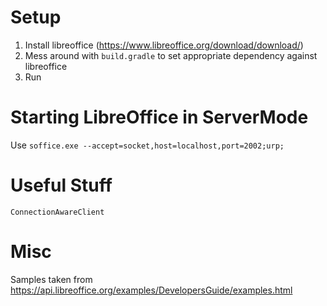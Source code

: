 # Setup

1. Install libreoffice (https://www.libreoffice.org/download/download/)
2. Mess around with `build.gradle` to set appropriate dependency against libreoffice
3. Run

# Starting LibreOffice in ServerMode

Use `soffice.exe --accept=socket,host=localhost,port=2002;urp;`

# Useful Stuff

`ConnectionAwareClient`


# Misc

Samples taken from https://api.libreoffice.org/examples/DevelopersGuide/examples.html
